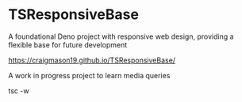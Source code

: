 # TSResponsiveBase
A foundational Deno project with responsive web design, providing a flexible base for future development

https://craigmason19.github.io/TSResponsiveBase/

A work in progress project to learn media queries

tsc -w